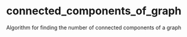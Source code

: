 # connected_components_of_graph
Algorithm for finding the number of connected components of a graph
